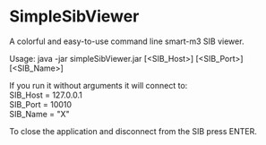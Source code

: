 SimpleSibViewer
===============

A colorful and easy-to-use command line smart-m3 SIB viewer.

Usage: java -jar simpleSibViewer.jar [\<SIB_Host\>] [\<SIB_Port\>] [\<SIB_Name\>]

If you run it without arguments it will connect to:  
SIB_Host = 127.0.0.1  
SIB_Port = 10010  
SIB_Name = "X"

To close the application and disconnect from the SIB press ENTER.
